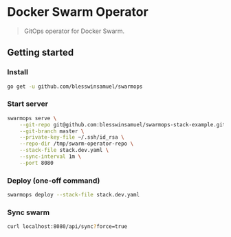 # Docker Swarm Operator

> GitOps operator for Docker Swarm.

## Getting started

### Install

```bash
go get -u github.com/blesswinsamuel/swarmops
```

### Start server

```bash
swarmops serve \
    --git-repo git@github.com:blesswinsamuel/swarmops-stack-example.git \
    --git-branch master \
    --private-key-file ~/.ssh/id_rsa \
    --repo-dir /tmp/swarm-operator-repo \
    --stack-file stack.dev.yaml \
    --sync-interval 1m \
    --port 8080
```

### Deploy (one-off command)

```bash
swarmops deploy --stack-file stack.dev.yaml
```

### Sync swarm

```bash
curl localhost:8080/api/sync?force=true
```
